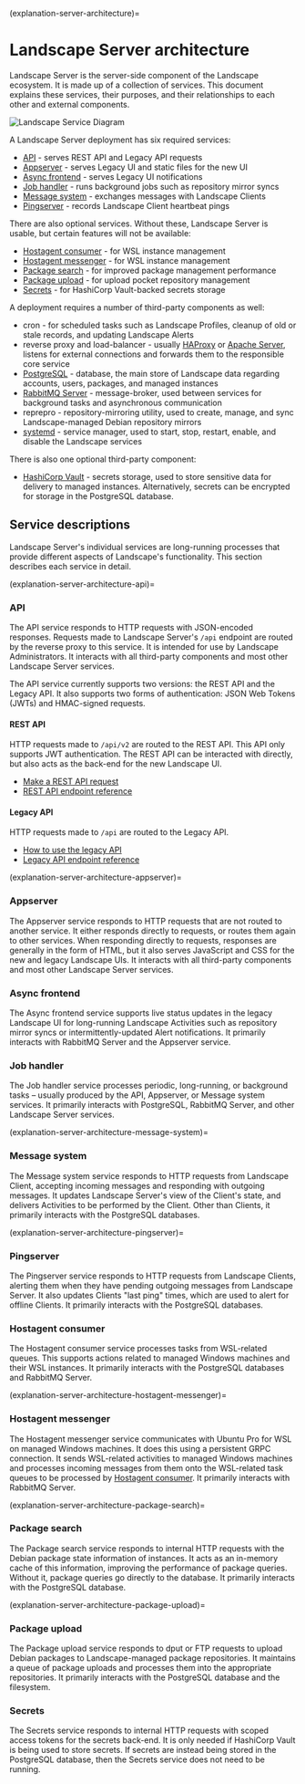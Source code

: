 (explanation-server-architecture)=
# Landscape Server architecture

Landscape Server is the server-side component of the Landscape ecosystem. It is made up of a collection of services. This document explains these services, their purposes, and their relationships to each other and external components.

![Landscape Service Diagram](/assets/images/landscape-services.jpg "Landscape Services")

A Landscape Server deployment has six required services:

  * [API](#api) - serves REST API and Legacy API requests
  * [Appserver](#appserver) - serves Legacy UI and static files for the new UI
  * [Async frontend](#async-frontend) - serves Legacy UI notifications
  * [Job handler](#job-handler) - runs background jobs such as repository mirror syncs
  * [Message system](#message-system) - exchanges messages with Landscape Clients
  * [Pingserver](#pingserver) - records Landscape Client heartbeat pings

There are also optional services. Without these, Landscape Server is usable, but certain features will not be available:

  * [Hostagent consumer](#hostagent-consumer) - for WSL instance management
  * [Hostagent messenger](#hostagent-messenger) - for WSL instance management
  * [Package search](#package-search) - for improved package management performance
  * [Package upload](#package-upload) - for upload pocket repository management
  * [Secrets](#secrets) - for HashiCorp Vault-backed secrets storage

A deployment requires a number of third-party components as well:

  * cron - for scheduled tasks such as Landscape Profiles, cleanup of old or stale records, and updating Landscape Alerts
  * reverse proxy and load-balancer - usually [HAProxy](https://www.haproxy.org/) or [Apache Server](https://httpd.apache.org/), listens for external connections and forwards them to the responsible core service
  * [PostgreSQL](https://www.postgresql.org/) - database, the main store of Landscape data regarding accounts, users, packages, and managed instances
  * [RabbitMQ Server](https://www.rabbitmq.com/) - message-broker, used between services for background tasks and asynchronous communication
  * reprepro - repository-mirroring utility, used to create, manage, and sync Landscape-managed Debian repository mirrors
  * [systemd](https://systemd.io/) - service manager, used to start, stop, restart, enable, and disable the Landscape services

There is also one optional third-party component:

  * [HashiCorp Vault](https://www.hashicorp.com/en/products/vault) - secrets storage, used to store sensitive data for delivery to managed instances. Alternatively, secrets can be encrypted for storage in the PostgreSQL database.

## Service descriptions

Landscape Server's individual services are long-running processes that provide different aspects of Landscape's functionality. This section describes each service in detail.

(explanation-server-architecture-api)=
### API

The API service responds to HTTP requests with JSON-encoded responses. Requests made to Landscape Server's `/api` endpoint are routed by the reverse proxy to this service. It is intended for use by Landscape Administrators. It interacts with all third-party components and most other Landscape Server services.

The API service currently supports two versions: the REST API and the Legacy API. It also supports two forms of authentication: JSON Web Tokens (JWTs) and HMAC-signed requests.

#### REST API

HTTP requests made to `/api/v2` are routed to the REST API. This API only supports JWT authentication. The REST API can be interacted with directly, but also acts as the back-end for the new Landscape UI.

  * [Make a REST API request](/how-to-guides/api/make-a-rest-api-request)
  * [REST API endpoint reference](/reference/api/rest-api-endpoints/index)

#### Legacy API

HTTP requests made to `/api` are routed to the Legacy API.

  * [How to use the legacy API](/how-to-guides/api/use-the-legacy-api)
  * [Legacy API endpoint reference](/reference/api/legacy-api-endpoints/index)

(explanation-server-architecture-appserver)=
### Appserver

The Appserver service responds to HTTP requests that are not routed to another service. It either responds directly to requests, or routes them again to other services. When responding directly to requests, responses are generally in the form of HTML, but it also serves JavaScript and CSS for the new and legacy Landscape UIs. It interacts with all third-party components and most other Landscape Server services.

### Async frontend

The Async frontend service supports live status updates in the legacy Landscape UI for long-running Landscape Activities such as repository mirror syncs or intermittently-updated Alert notifications. It primarily interacts with RabbitMQ Server and the Appserver service.

### Job handler

The Job handler service processes periodic, long-running, or background tasks – usually produced by the API, Appserver, or Message system services. It primarily interacts with PostgreSQL, RabbitMQ Server, and other Landscape Server services.

(explanation-server-architecture-message-system)=
### Message system

The Message system service responds to HTTP requests from Landscape Client, accepting incoming messages and responding with outgoing messages. It updates Landscape Server's view of the Client's state, and delivers Activities to be performed by the Client. Other than Clients, it primarily interacts with the PostgreSQL databases.

(explanation-server-architecture-pingserver)=
### Pingserver

The Pingserver service responds to HTTP requests from Landscape Clients, alerting them when they have pending outgoing messages from Landscape Server. It also updates Clients "last ping" times, which are used to alert for offline Clients. It primarily interacts with the PostgreSQL databases.

### Hostagent consumer

The Hostagent consumer service processes tasks from WSL-related queues. This supports actions related to managed Windows machines and their WSL instances. It primarily interacts with the PostgreSQL databases and RabbitMQ Server.

(explanation-server-architecture-hostagent-messenger)=
### Hostagent messenger

The Hostagent messenger service communicates with Ubuntu Pro for WSL on managed Windows machines. It does this using a persistent GRPC connection. It sends WSL-related activities to managed Windows machines and processes incoming messages from them onto the WSL-related task queues to be processed by [Hostagent consumer](#hostagent-consumer). It primarily interacts with RabbitMQ Server.

(explanation-server-architecture-package-search)=
### Package search

The Package search service responds to internal HTTP requests with the Debian package state information of instances. It acts as an in-memory cache of this information, improving the performance of package queries. Without it, package queries go directly to the database. It primarily interacts with the PostgreSQL database.

(explanation-server-architecture-package-upload)=
### Package upload

The Package upload service responds to dput or FTP requests to upload Debian packages to Landscape-managed package repositories. It maintains a queue of package uploads and processes them into the appropriate repositories. It primarily interacts with the PostgreSQL database and the filesystem.

### Secrets

The Secrets service responds to internal HTTP requests with scoped access tokens for the secrets back-end. It is only needed if HashiCorp Vault is being used to store secrets. If secrets are instead being stored in the PostgreSQL database, then the Secrets service does not need to be running.
